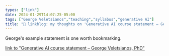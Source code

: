 ```yaml
---
types: ["link"]
date: 2024-01-29T14:07:25-05:00
tags: ["George Veletsianos","teaching","syllabus","generative AI"]
title: "🔗 linkblog: my thoughts on 'Generative AI course statement – George Veletsianos, PhD'"
---
```

George's example statement is one worth bookmarking.

[link to "Generative AI course statement – George Veletsianos, PhD"](https://www.veletsianos.com/2024/01/29/generative-ai-course-statement/)
